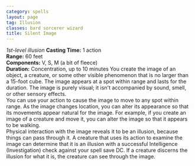 ```yaml
---
category: spells
layout: page
tag: Illusion
classes: bard sorcerer wizard
title: Silent Image
---
```


_1st-level illusion_ **Casting Time:** 1 action    
**Range:** 60 feet    
**Components:** V, S, M (a bit of fleece)    
**Duration:** Concentration, up to 10 minutes You create the image of an object, a creature, or some other visible phenomenon that is no larger than a 15-foot cube. The image appears at a spot within range and lasts for the duration. The image is purely visual; it isn't accompanied by sound, smell, or other sensory effects.    
You can use your action to cause the image to move to any spot within range. As the image changes location, you can alter its appearance so that its movements appear natural for the image. For example, if you create an image of a creature and move it, you can alter the image so that it appears to be walking.    
Physical interaction with the image reveals it to be an illusion, because things can pass through it. A creature that uses its action to examine the image can determine that it is an illusion with a successful Intelligence (Investigation) check against your spell save DC. If a creature discerns the illusion for what it is, the creature can see through the image. 